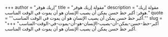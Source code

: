 +++
author = "إريك هوفر"
title = "مقولة إريك هوفر"
description = "مقولة إريك هوفر: أكبر حظ حسن يمكن أن يصيب الإنسان هو أن يموت في الوقت المناسب."
quote = '''أكبر حظ حسن يمكن أن يصيب الإنسان هو أن يموت في الوقت المناسب.''' 
slug = "أكبر-حظ-حسن-يمكن-أن-يصيب-الإنسان-هو-أن-يموت-في-الوقت-المناسب"
+++
أكبر حظ حسن يمكن أن يصيب الإنسان هو أن يموت في الوقت المناسب.
